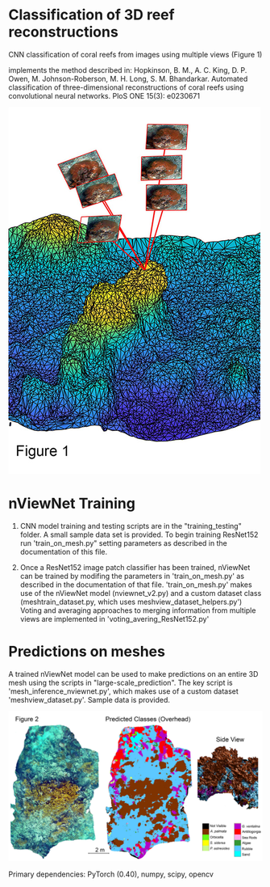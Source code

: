 # Classification of 3D reef reconstructions
CNN classification of coral reefs from images using multiple views (Figure 1)

implements the method described in:
Hopkinson, B. M., A. C. King, D. P. Owen, M. Johnson-Roberson, M. H. Long, S. M. Bhandarkar. Automated classification of three-dimensional reconstructions of coral reefs using convolutional neural networks. PloS ONE 15(3): e0230671

![Multiview](doc/multiview.jpg)

# nViewNet Training
1. CNN model training and testing scripts are in the "training_testing" folder.
A small sample data set is provided. To begin training ResNet152 run 'train_on_mesh.py" setting parameters as described in the documentation of this file.

2. Once a ResNet152 image patch classifier has been trained, nViewNet can be trained by modifing the parameters in 'train_on_mesh.py' as described in the documentation of that file.
'train_on_mesh.py' makes use of the nViewNet model (nviewnet_v2.py) and a custom dataset class (meshtrain_dataset.py, which uses meshview_dataset_helpers.py')
Voting and averaging approaches to merging information from multiple views are implemented in 'voting_avering_ResNet152.py'

# Predictions on meshes
 A trained nViewNet model can be used to make predictions on an entire 3D mesh using the scripts in "large-scale_prediction". The key script is 'mesh_inference_nviewnet.py', which makes use of a custom dataset 'meshview_dataset.py'. Sample data is provided. 

![Reef_Example](doc/reef_example.jpg)

Primary dependencies: PyTorch (0.40), numpy, scipy, opencv
